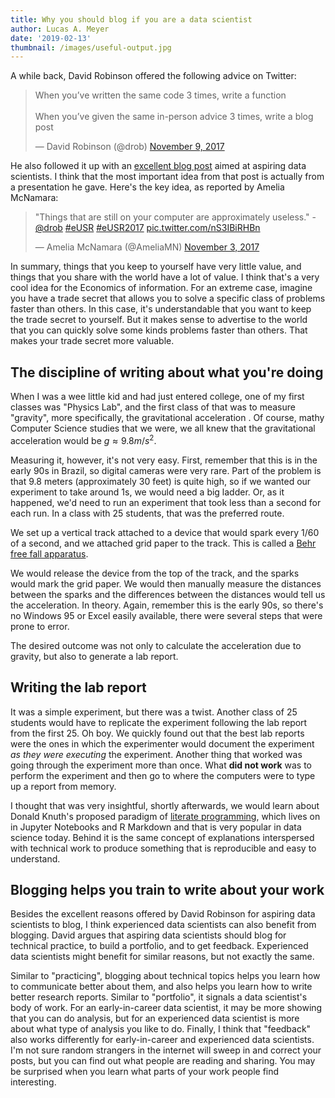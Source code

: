 ```yaml
---
title: Why you should blog if you are a data scientist
author: Lucas A. Meyer
date: '2019-02-13'
thumbnail: /images/useful-output.jpg
---
```


A while back, David Robinson offered the following advice on Twitter:

<blockquote class="twitter-tweet"><p lang="en" dir="ltr">When you’ve written the same code 3 times, write a function<br><br>When you’ve given the same in-person advice 3 times, write a blog post</p>&mdash; David Robinson (@drob) <a href="https://twitter.com/drob/status/928447584712253440?ref_src=twsrc%5Etfw">November 9, 2017</a></blockquote> <script async src="https://platform.twitter.com/widgets.js" charset="utf-8"></script>

He also followed it up with an [excellent blog post](http://varianceexplained.org/r/start-blog/) aimed at aspiring data scientists. I think that the most important idea from that post is actually from a presentation he gave. Here's the key idea, as reported by Amelia McNamara:

<blockquote class="twitter-tweet"><p lang="en" dir="ltr">&quot;Things that are still on your computer are approximately useless.&quot; -<a href="https://twitter.com/drob?ref_src=twsrc%5Etfw">@drob</a> <a href="https://twitter.com/hashtag/eUSR?src=hash&amp;ref_src=twsrc%5Etfw">#eUSR</a> <a href="https://twitter.com/hashtag/eUSR2017?src=hash&amp;ref_src=twsrc%5Etfw">#eUSR2017</a> <a href="https://t.co/nS3IBiRHBn">pic.twitter.com/nS3IBiRHBn</a></p>&mdash; Amelia McNamara (@AmeliaMN) <a href="https://twitter.com/AmeliaMN/status/926509282874585089?ref_src=twsrc%5Etfw">November 3, 2017</a></blockquote> <script async src="https://platform.twitter.com/widgets.js" charset="utf-8"></script>

In summary, things that you keep to yourself have very little value, and things that you share with the world have a lot of value. I think that's a very cool idea for the Economics of information. For an extreme case, imagine you have a trade secret that allows you to solve a specific class of problems faster than others. In this case, it's understandable that you want to keep the trade secret to yourself. But it makes sense to advertise to the world that you can quickly solve some kinds problems faster than others. That makes your trade secret more valuable.

## The discipline of writing about what you're doing

When I was a wee little kid and had just entered college, one of my first classes was "Physics Lab", and the first class of that was to measure "gravity", more specifically, the gravitational acceleration . Of course, mathy Computer Science studies that we were, we all knew that the gravitational acceleration would be $g \approx 9.8 m/s^2$. 

Measuring it, however, it's not very easy. First, remember that this is in the early 90s in Brazil, so digital cameras were very rare. Part of the problem is that 9.8 meters (approximately 30 feet) is quite high, so if we wanted our experiment to take around 1s, we would need a big ladder. Or, as it happened, we'd need to run an experiment that took less than a second for each run. In a class with 25 students, that was the preferred route. 

We set up a vertical track attached to a device that would spark every 1/60 of a second, and we attached grid paper to the track. This is called a [Behr free fall apparatus](https://cse.wwu.edu/physics/acceleration-due-gravity-behr-free-fall-apparatus-and-spark-timer). 

We would release the device from the top of the track, and the sparks would mark the grid paper. We would then manually measure the distances between the sparks and the differences between the distances would tell us the acceleration. In theory. Again, remember this is the early 90s, so there's no Windows 95 or Excel easily available, there were several steps that were prone to error. 

The desired outcome was not only to calculate the acceleration due to gravity, but also to generate a lab report.

## Writing the lab report 

It was a simple experiment, but there was a twist. Another class of 25 students would have to replicate the experiment following the lab report from the first 25. Oh boy. We quickly found out that the best lab reports were the ones in which the experimenter would document the experiment *as they were executing* the experiment. Another thing that worked was going through the experiment more than once. What **did not work** was to perform the experiment and then go to where the computers were to type up a report from memory. 

I thought that was very insightful, shortly afterwards, we would learn about Donald Knuth's proposed paradigm of [literate programming](https://en.wikipedia.org/wiki/Literate_programming), which lives on in Jupyter Notebooks and R Markdown and that is very popular in data science today. Behind it is the same concept of explanations interspersed with technical work to produce something that is reproducible and easy to understand.

## Blogging helps you train to write about your work

Besides the excellent reasons offered by David Robinson for aspiring data scientists to blog, I think experienced data scientists can also benefit from blogging. David argues that aspiring data scientists should blog for technical practice, to build a portfolio, and to get feedback. Experienced data scientists might benefit for similar reasons, but not exactly the same. 

Similar to "practicing", blogging about technical topics helps you learn how to communicate better about them, and also helps you learn how to write better research reports. Similar to "portfolio", it signals a data scientist's body of work. For an early-in-career data scientist, it may be more showing that you can do analysis, but for an experienced data scientist is more about what type of analysis you like to do. Finally, I think that "feedback" also works differently for early-in-career and experienced data scientists. I'm not sure random strangers in the internet will sweep in and correct your posts, but you can find out what people are reading and sharing. You may be surprised when you learn what parts of your work people find interesting.

